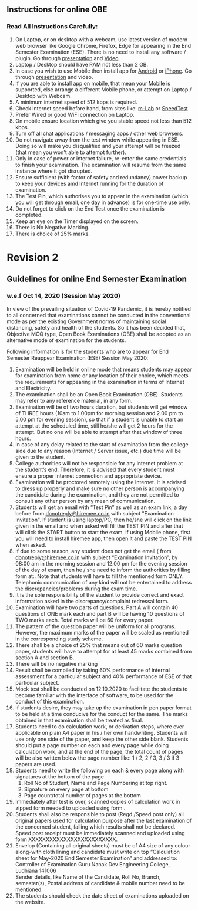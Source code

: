 ## Instructions for online OBE

### Read All Instructions Carefully:

1. On Laptop, or on desktop with a webcam, use latest version of modern web browser like Google Chrome, Firefox, Edge for appearing in the End Semester Examination (ESE). There is no need to install any software / plugin. Go through [presentation](https://drive.google.com/file/d/1o2EoB9I3prdUXbZgzDOnC7eG0B2BOKIO/view?usp=sharing) and [Video](https://drive.google.com/file/d/1--ebSCqGEKvkBc1OFbb5AGEnQFf3OKen/view?usp=sharing).
1. Laptop / Desktop should have RAM not less than 2 GB.
1. In case you wish to use Mobile then install app for [Android](https://play.google.com/store/apps/details?id=com.mobility.hiremeeapp) or [iPhone](https://itunes.apple.com/in/app/hiremee/id1210630369?mt=8). Go through [presentation](https://drive.google.com/file/d/13uCC8WgHoi909H_zwx5Vix269FIrf15G/view?usp=sharing) and video.
1. If you are able to install app on mobile, that mean your Mobile is supported, else arrange a different Mobile phone, or attempt on Laptop / Desktop with Webcam.
1. A minimum internet speed of 512 kbps is required.
1. Check Internet speed before hand, from sites like: [m-Lab](https://speed.measurementlab.net) or [SpeedTest](https://www.speedtest.net)
1. Prefer Wired or good WiFi connection on Laptop.
1. On mobile ensure location which give you stable speed not less than 512 kbps.
1. Turn off all chat applications / messaging apps / other web browsers.
1. Do not navigate away from the test window while appearing in ESE. Doing so will make you disqualified and your attempt will be freezed (that mean you won't able to attempt further).
1. Only in case of power or internet failure, re-enter the same credentials to finish your examination. The examination will resume from the same instance where it got disrupted.
1. Ensure sufficient (with factor of safety and redundancy) power backup to keep your devices amd Internet running for the duration of examination.
1. The Test Pin, which authorises you to appear in the examination (which you will get through email, one day in advance) is for one-time use only.
1. Do not forget to click on the End Test once the examination is completed.
1. Keep an eye on the Timer displayed on the screen.
1. There is No Negative Marking.
1. There is choice of 25% marks.

# Revision 2

## Guidelines for online End Semester Examination

### w.e.f Oct 14, 2020 (Session May 2020)

In view of the prevailing situation of Covid-19 Pandemic, it is hereby
notified to all concerned that examinations cannot be conducted in the
conventional mode as per the existing Government norms of maintaining social
distancing, safety and health of the students. So it has been decided that,
Objective MCQ type, Open Book Examinations (OBE) shall be adopted as an
alternative mode of examination for the students.

Following information is for the students who are to appear for End Semester
Reappear Examination (ESE) Session May 2020:

1. Examination will be held in online mode that means students may appear
for examination from home or any location of their choice, which meets the
requirements for appearing in the examination in terms of Internet and
Electricity.
2. The examination shall be an Open Book Examination (OBE). Students may
refer to any reference material, in any form.
3. Examination will be of two hours duration, but students will get window
of THREE hours (10am to 1.00pm for morning session and 2.00 pm to 5.00 pm
for evening session), so that if a student is unable to start an attempt at
the scheduled time, still he/she will get 2 hours for the attempt. But no
one will be able to attempt after that window of three hours.
4. In case of any delay related to the start of examination from the
college side due to any reason (Internet / Server issue, etc.) due time will
be given to the student.
5. College authorities will not be responsible for any internet problem at
the student’s end. Therefore, it is advised that every student must ensure
a proper internet connection and appropriate device.
6. Examination will be proctored remotely using the Internet. It is
advised to dress up properly and make sure no other person is accompanying
the candidate during the examination, and they are not permitted to consult
any other person by any mean of communication.
7. Students will get an email with “Test Pin” as well as an exam link, a
day before from donotreply@hiremee.co.in with subject "Examination
Invitation". If student is using laptop/PC, then he/she will click on the
link given in the email and when asked will fill the TEST PIN and after that
will click the START button to start the exam. If using Moblie phone, first
you will need to install hiremee app, then open it and paste the TEST PIN
when asked.
8. If due to some reason, any student does not get the email ( from
donotreply@hiremee.co.in with subject “Examination Invitation”, by 08:00 am
in the morning session and 12.00 pm for the evening session of the day of
exam, then he / she need to inform the authorities by filling form
at:. Note that students will have to fill the mentioned form
ONLY. Telephonic communication of any kind will not be entertained to
address the discrepancies/problems during the exam time.
9. It is the sole responsibility of the student to provide correct and
exact information asked in the discrepancy/complaint redressal form.
10. Examination will have two parts of questions. Part A will contain 40
questions of ONE mark each and part B will be having 10 questions of TWO
marks each. Total marks will be 60 for every paper.
11. The pattern of the question paper will be uniform for all programs. 
However, the maximum marks of the paper will be scaled as mentioned in the
corresponding study scheme.
12. There shall be a choice of 25% that means out of 60 marks question
paper, students will have to attempt for at least 45 marks combined from
section A and section B.
13. There will be no negative marking
14. Result shall be compiled by taking 60% performance of internal
assessment for a particular subject and 40% performance of ESE of that
particular subject.
15. Mock test shall be conducted on 12.10.2020 to facilitate the students
to become familiar with the interface of software, to be used for the
conduct of this examination.
16. If students desire, they may take up the examination in pen paper
format to be held at a time conducive for the conduct for the same. The
marks obtained in that examination shall be treated as final.
17. Students need to do calculation work, or derivation steps, where ever
applicable on plain A4 paper in his / her own handwriting. Students will
use only one side of the paper, and keep the other side blank. Students
should put a page number on each and every page while doing calculation
work, and at the end of the page, the total count of pages will be also
written below the page number like: 1 / 2, 2 / 3, 3 / 3 if 3 papers are
used.
18. Students need to write the following on each & every page along with
signatures at the bottom of the page
    1. Roll No of Student, Name and Page Numbering at top right.
    1. Signature on every page at bottom
    1. Page count/total number of pages at the bottom
19. Immediately after test is over, scanned copies of calculation work in
zipped form needed to uploaded using form .
20. Students shall also be responsible to post (Regd./Speed post only) all
original papers used for calculation purpose after the last examination of
the concerned student, failing which results shall not be declared. Speed
post receipt must be immediately scanned and uploaded using form
XXXXXXXXXXXXXXXXXXXXXXXXX.
21. Envelop (Containing all original sheets) must be of A4 size of any
colour along-with cloth lining and candidate must write on top “Calculation
sheet for May-2020 End Semester Examination” and addressed to:    
Controller of Examination
Guru Nanak Dev Engineering College,    
Ludhiana 141006  
Sender details, like Name of the Candidate, Roll No, Branch, semester(s),
Postal address of candidate & mobile number need to be mentioned.
22. The students should check the date sheet of examinations uploaded on
the website.
